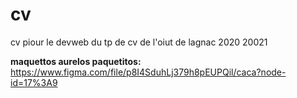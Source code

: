 # cv
cv piour le devweb du tp de cv de l'oiut de lagnac 2020 20021

__maquettos aurelos paquetitos:__
https://www.figma.com/file/p8I4SduhLj379h8pEUPQil/caca?node-id=17%3A9
